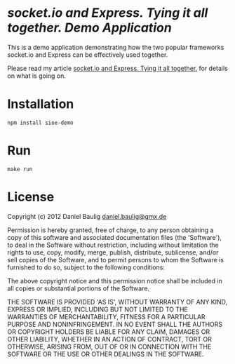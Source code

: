 # _socket.io and Express. Tying it all together. Demo Application_

This is a demo application demonstrating how the two popular frameworks socket.io and Express can be effectively used together.

Please read my article [socket.io and Express. Tying it all together.](http://www.danielbaulig.de/socket-ioexpress) for details on what is going on.

# Installation

    npm install sioe-demo

# Run

    make run

# License

Copyright (c) 2012 Daniel Baulig <daniel.baulig@gmx.de>

Permission is hereby granted, free of charge, to any person obtaining a copy of this software and associated documentation files (the 'Software'), to deal in the Software without restriction, including without limitation the rights to use, copy, modify, merge, publish, distribute, sublicense, and/or sell copies of the Software, and to permit persons to whom the Software is furnished to do so, subject to the following conditions:

The above copyright notice and this permission notice shall be included in all copies or substantial portions of the Software.

THE SOFTWARE IS PROVIDED 'AS IS', WITHOUT WARRANTY OF ANY KIND, EXPRESS OR IMPLIED, INCLUDING BUT NOT LIMITED TO THE WARRANTIES OF MERCHANTABILITY, FITNESS FOR A PARTICULAR PURPOSE AND NONINFRINGEMENT.  IN NO EVENT SHALL THE AUTHORS OR COPYRIGHT HOLDERS BE LIABLE FOR ANY CLAIM, DAMAGES OR OTHER LIABILITY, WHETHER IN AN ACTION OF CONTRACT, TORT OR OTHERWISE, ARISING FROM, OUT OF OR IN CONNECTION WITH THE SOFTWARE OR THE USE OR OTHER DEALINGS IN THE SOFTWARE.